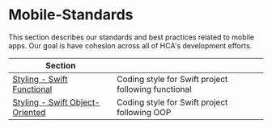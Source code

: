 # Mobile-Standards
This section describes our standards and best practices related to mobile apps. Our goal is have cohesion across all of HCA's development efforts. 

<!-- TOC Start -->
| Section |  |
|--|--|
|[Styling - Swift Functional](/Code-Standards/swift-functional.md)|Coding style for Swift project following functional|
|[Styling - Swift Object-Oriented](/Code-Standards/swift-oop.md)|Coding style for Swift project following OOP|
<!-- TOC End-->
